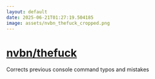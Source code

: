 ```yaml
---
layout: default
date: 2025-06-21T01:27:19.504185
image: assets/nvbn_thefuck_cropped.png
---
```


# [nvbn/thefuck](https://github.com/nvbn/thefuck)

Corrects previous console command typos and mistakes

